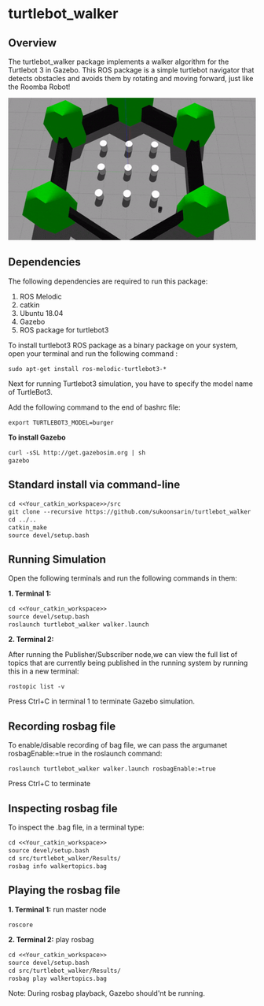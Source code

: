 # turtlebot_walker

## Overview

The turtlebot_walker package implements a walker algorithm for the Turtlebot 3 in Gazebo. This ROS package is a simple turtlebot navigator that detects obstacles and avoids them by rotating and moving forward, just like the Roomba Robot!
<p align="center">
 <img src="https://github.com/sukoonsarin/turtlebot_walker/blob/Week12_HW/Results/Simulation.gif">
</p>

## Dependencies

The following dependencies are required to run this package:

1. ROS Melodic
2. catkin 
3. Ubuntu 18.04 
4. Gazebo
5. ROS package for turtlebot3

To install turtlebot3 ROS package as a binary package on your system, open your terminal and run the following command :
```
sudo apt-get install ros-melodic-turtlebot3-*
```
Next for running Turtlebot3 simulation, you have to specify the model name of TurtleBot3.

Add the following command to the end of bashrc file:
```
export TURTLEBOT3_MODEL=burger
```
**To install Gazebo**

    curl -sSL http://get.gazebosim.org | sh
    gazebo


## Standard install via command-line
```
cd <<Your_catkin_workspace>>/src
git clone --recursive https://github.com/sukoonsarin/turtlebot_walker
cd ../..
catkin_make
source devel/setup.bash
```
## Running Simulation
Open the following terminals and run the following commands in them:

**1. Terminal 1:**

    cd <<Your_catkin_workspace>>
    source devel/setup.bash
    roslaunch turtlebot_walker walker.launch 

**2. Terminal 2:**

After running the Publisher/Subscriber node,we can view the full list of topics that are currently being published in the running system by running this in a new terminal:

    rostopic list -v

Press Ctrl+C in terminal 1 to terminate Gazebo simulation.

## Recording rosbag file
To enable/disable recording of bag file, we can pass the argumanet rosbagEnable:=true in the roslaunch command:
```
roslaunch turtlebot_walker walker.launch rosbagEnable:=true
```
Press Ctrl+C to terminate

## Inspecting rosbag file
To inspect the .bag file, in a terminal type:
```
cd <<Your_catkin_workspace>>
source devel/setup.bash
cd src/turtlebot_walker/Results/
rosbag info walkertopics.bag
```

## Playing the rosbag file
**1. Terminal 1:**
run master node

    roscore


**2. Terminal 2:**
play rosbag

    cd <<Your_catkin_workspace>>
    source devel/setup.bash
    cd src/turtlebot_walker/Results/
    rosbag play walkertopics.bag

Note: During rosbag playback, Gazebo should'nt be running.